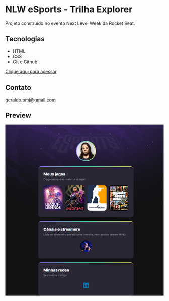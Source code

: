 # NLW eSports - Trilha Explorer

Projeto construído no evento Next Level Week da Rocket Seat.

## Tecnologias 

- HTML
- CSS
- Git e Github

[Clique aqui para acessar]([url](https://geraldopmj.github.io/nlw/))

## Contato

geraldo.pmj@gmail.com

## Preview

![preview](./github/preview.png)
